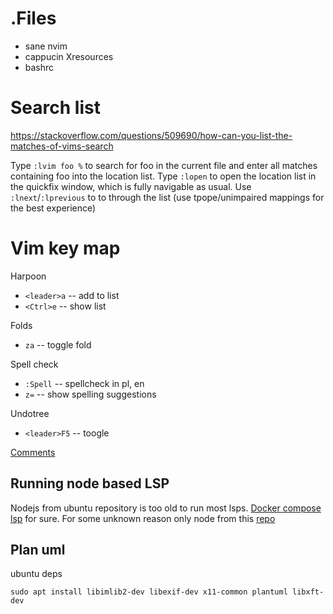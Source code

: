 # .Files 
- sane nvim 
- cappucin Xresources 
- bashrc 


# Search list 
https://stackoverflow.com/questions/509690/how-can-you-list-the-matches-of-vims-search

Type `:lvim foo %` to search for foo in the current file and enter all matches containing foo into the location list.
Type `:lopen` to open the location list in the quickfix window, which is fully navigable as usual.
Use `:lnext`/`:lprevious` to to through the list (use tpope/unimpaired mappings for the best experience)

# Vim key map

Harpoon 
- `<leader>a` -- add to list 
- `<Ctrl>e` -- show list

Folds 
- `za` -- toggle fold


Spell check
- `:Spell`  -- spellcheck in pl, en
- `z=` -- show spelling suggestions

Undotree
- `<leader>F5` -- toogle  

[Comments](https://github.com/terrortylor/nvim-comment?tab=readme-ov-file#usage)
## Running node based LSP

Nodejs from ubuntu repository is too old to run most lsps.
[Docker compose lsp](https://github.com/microsoft/compose-language-service) for sure.
For some unknown reason only node from this [repo](https://github.com/nodesource/distributions?tab=readme-ov-file#installation-instructions) 

## Plan uml 

ubuntu deps 

`sudo apt install libimlib2-dev libexif-dev x11-common plantuml libxft-dev`

